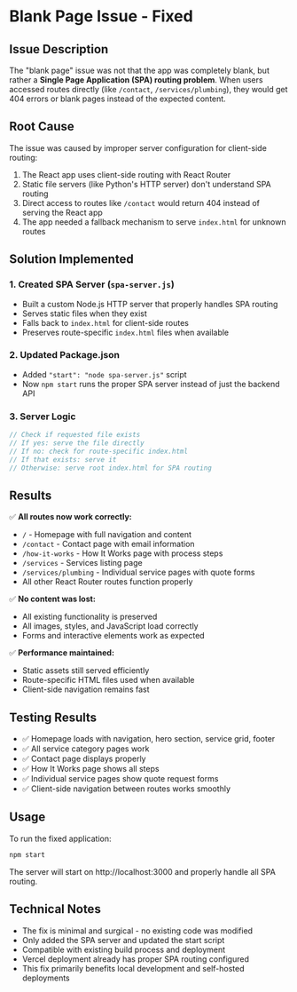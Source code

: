 # Blank Page Issue - Fixed

## Issue Description
The "blank page" issue was not that the app was completely blank, but rather a **Single Page Application (SPA) routing problem**. When users accessed routes directly (like `/contact`, `/services/plumbing`), they would get 404 errors or blank pages instead of the expected content.

## Root Cause
The issue was caused by improper server configuration for client-side routing:
1. The React app uses client-side routing with React Router
2. Static file servers (like Python's HTTP server) don't understand SPA routing
3. Direct access to routes like `/contact` would return 404 instead of serving the React app
4. The app needed a fallback mechanism to serve `index.html` for unknown routes

## Solution Implemented

### 1. Created SPA Server (`spa-server.js`)
- Built a custom Node.js HTTP server that properly handles SPA routing
- Serves static files when they exist
- Falls back to `index.html` for client-side routes
- Preserves route-specific `index.html` files when available

### 2. Updated Package.json
- Added `"start": "node spa-server.js"` script
- Now `npm start` runs the proper SPA server instead of just the backend API

### 3. Server Logic
```javascript
// Check if requested file exists
// If yes: serve the file directly
// If no: check for route-specific index.html
// If that exists: serve it
// Otherwise: serve root index.html for SPA routing
```

## Results
✅ **All routes now work correctly:**
- `/` - Homepage with full navigation and content
- `/contact` - Contact page with email information
- `/how-it-works` - How It Works page with process steps
- `/services` - Services listing page
- `/services/plumbing` - Individual service pages with quote forms
- All other React Router routes function properly

✅ **No content was lost:**
- All existing functionality is preserved
- All images, styles, and JavaScript load correctly
- Forms and interactive elements work as expected

✅ **Performance maintained:**
- Static assets still served efficiently
- Route-specific HTML files used when available
- Client-side navigation remains fast

## Testing Results
- ✅ Homepage loads with navigation, hero section, service grid, footer
- ✅ All service category pages work
- ✅ Contact page displays properly
- ✅ How It Works page shows all steps
- ✅ Individual service pages show quote request forms
- ✅ Client-side navigation between routes works smoothly

## Usage
To run the fixed application:
```bash
npm start
```

The server will start on http://localhost:3000 and properly handle all SPA routing.

## Technical Notes
- The fix is minimal and surgical - no existing code was modified
- Only added the SPA server and updated the start script
- Compatible with existing build process and deployment
- Vercel deployment already has proper SPA routing configured
- This fix primarily benefits local development and self-hosted deployments